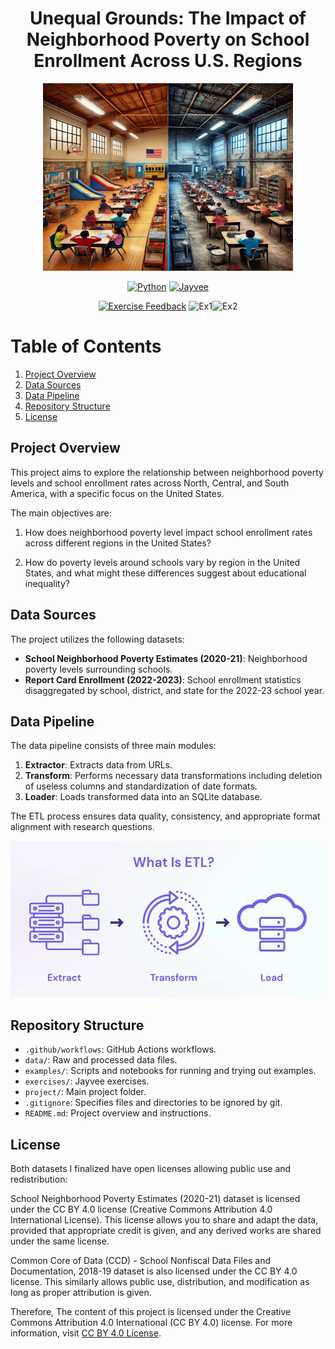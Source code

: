<div align="center">
  <h1>Unequal Grounds: The Impact of Neighborhood Poverty on School Enrollment Across U.S. Regions</h1>
  <img src="project/Images/school.webp" width="400" height="300" alt="Project Logo">
</div>


<div align="center">

[![Python](https://img.shields.io/badge/python-3.11.9-blue.svg)](https://www.python.org/downloads/release/python-3119/)
[![Jayvee](https://img.shields.io/badge/jayvee-0.6.3-blue.svg)](https://pypi.org/project/jayvee/0.6.3/)

[![Exercise Feedback](https://github.com/maazk9119/Data-Engineering-Pipeline/actions/workflows/exercise-feedback.yml/badge.svg)](https://github.com/maazk9119/Data-Engineering-Pipeline/actions/workflows/exercise-feedback.yml)
![Ex1](https://img.shields.io/badge/Ex1-100%25-brightgreen)![Ex2](https://img.shields.io/badge/Ex2-100%25-brightgreen)
</div>

# Table of Contents

1. [Project Overview](#project-overview)
2. [Data Sources](#data-sources)
3. [Data Pipeline](#data-pipeline)
4. [Repository Structure](#repository-structure)
5. [License](#license)


## Project Overview
This project aims to explore the relationship between neighborhood poverty levels and school enrollment rates across North, Central, and South America, with a specific focus on the United States.

The main objectives are:
1. How does neighborhood poverty level impact school enrollment rates across different regions in the United States?

2. How do poverty levels around schools vary by region in the United States, and what might these differences suggest about educational inequality?

## Data Sources
The project utilizes the following datasets:
- **School Neighborhood Poverty Estimates (2020-21)**: Neighborhood poverty levels surrounding schools.
- **Report Card Enrollment (2022-2023)**: School enrollment statistics disaggregated by school, district, and state for the 2022-23 school year.

## Data Pipeline
The data pipeline consists of three main modules:
1. **Extractor**: Extracts data from URLs.
2. **Transform**: Performs necessary data transformations including deletion of useless columns and standardization of date formats.
3. **Loader**: Loads transformed data into an SQLite database.

The ETL process ensures data quality, consistency, and appropriate format alignment with research questions.

<div align="center">
  <img src="project/Images/ETL.webp" width="700" height="250" alt="ETL_Pipeline">
</div>

## Repository Structure
- `.github/workflows`: GitHub Actions workflows.
- `data/`: Raw and processed data files.
- `examples/`: Scripts and notebooks for running and trying out examples.
- `exercises/`: Jayvee exercises.
- `project/`: Main project folder.
- `.gitignore`: Specifies files and directories to be ignored by git.
- `README.md`: Project overview and instructions.

## License
Both datasets I finalized have open licenses allowing public use and redistribution:

School Neighborhood Poverty Estimates (2020-21) dataset is licensed under the CC BY 4.0 license (Creative Commons Attribution 4.0 International License). This license allows you to share and adapt the data, provided that appropriate credit is given, and any derived works are shared under the same license. 

Common Core of Data (CCD) - School Nonfiscal Data Files and Documentation, 2018-19 dataset is also licensed under the CC BY 4.0 license. This similarly allows public use, distribution, and modification as long as proper attribution is given. 

Therefore, The content of this project is licensed under the Creative Commons Attribution 4.0 International (CC BY 4.0) license. For more information, visit [CC BY 4.0 License](https://creativecommons.org/licenses/by/4.0/).

[cc-by]: http://creativecommons.org/licenses/by/4.0/
[cc-by-image]: https://licensebuttons.net/l/by/4.0/88x31.png
[cc-by-shield]: https://img.shields.io/badge/License-CC%20BY%204.0-lightgrey.svg
